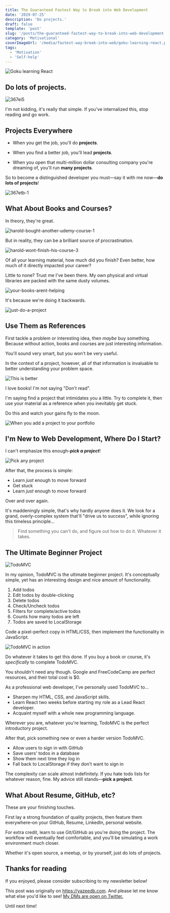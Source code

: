 ```yaml
---
title: The Guaranteed Fastest Way to Break into Web Development
date: '2019-07-25'
description: 'Do projects.'
draft: false
template: 'post'
slug: '/posts/the-guaranteed-fastest-way-to-break-into-web-development'
category: 'Motivational'
coverImageUrl: '/media/fastest-way-break-into-web/goku-learning-react.png'
tags:
  - 'Motivation'
  - 'Self-help'
---
```


![Goku learning React](/media/fastest-way-break-into-web/goku-learning-react.png)

## Do lots of projects.

![367ei5](/media/fastest-way-break-into-web/yodas-advice.jpg)

I'm not kidding, it's really that simple.
If you've internalized this, stop reading and go work.

## Projects Everywhere

- When you get the job, you'll do **projects**.

- When you find a better job, you'll lead **projects**.

- When you open that multi-million dollar consulting company you're dreaming of, you'll run **many projects**.

So to become a distinguished developer you must—say it with me now—**do lots of projects**!

![367etb-1](/media/fastest-way-break-into-web/projects-everywhere.jpg)

## What About Books and Courses?

In theory, they're great.

![harold-bought-another-udemy-course-1](/media/fastest-way-break-into-web/harold-buys-course-1.png)

But in reality, they can be a brilliant source of procrastination.

![harold-wont-finish-his-course-3](/media/fastest-way-break-into-web/harold-buys-course-2.png)

Of all your learning material, how much did you finish? Even better, how much of it directly impacted your career?

Little to none? Trust me I've been there. My own physical and virtual libraries are packed with the same dusty volumes.

![your-books-arent-helping](/media/fastest-way-break-into-web/your-books-arent-helping.jpeg)

It's because we're doing it backwards.

![just-do-a-project](/media/fastest-way-break-into-web/just-do-a-project.jpeg)

## Use Them as References

First tackle a problem or interesting idea, then _maybe_ buy something. Because without action, books and courses are just interesting information.

You'll sound very smart, but you won't be very useful.

In the context of a project, however, all of that information is invaluable to better understanding your problem space.

![This is better](/media/fastest-way-break-into-web/this-is-better.jpeg)

I love books! I'm not saying "Don't read".

I'm saying find a project that intimidates you a little. Try to complete it, then use your material as a reference when you inevitably get stuck.

Do this and watch your gains fly to the moon.

![When you add a project to your portfolio](/media/fastest-way-break-into-web/when-you-add-a-project-to-your-portfolio.jpeg)

## I'm New to Web Development, Where Do I Start?

I can't emphasize this enough–**_pick a project_**!

![Pick any project](/media/fastest-way-break-into-web/pick-any-project.jpeg)

After that, the process is simple:

- Learn _just_ enough to move forward
- Get stuck
- Learn _just_ enough to move forward

Over and over again.

It's maddeningly simple, that's why hardly anyone does it. We look for a grand, overly-complex system that'll "drive us to success", while ignoring this timeless principle...

> Find something you can't do, and figure out how to do it. Whatever it takes.

## The Ultimate Beginner Project

![TodoMVC](/media/fastest-way-break-into-web/todo-mvc-1.png)

In my opinion, TodoMVC is the ultimate beginner project. It's conceptually simple, yet has an interesting design and nice amount of functionality.

1. Add todos
2. Edit todos by double-clicking
3. Delete todos
4. Check/Uncheck todos
5. Filters for complete/active todos
6. Counts how many todos are left
7. Todos are saved to LocalStorage

Code a pixel-perfect copy in HTML/CSS, then implement the functionality in JavaScript.

![TodoMVC in action](/media/fastest-way-break-into-web/todo-mvc-in-action.gif)

Do whatever it takes to get this done. If you buy a book or course, it's _specifically_ to complete TodoMVC.

You shouldn't need any though. Google and FreeCodeCamp are perfect resources, and their total cost is \$0.

As a professional web developer, I've personally used TodoMVC to...

- Sharpen my HTML, CSS, and JavaScript skills.
- Learn React two weeks before starting my role as a Lead React developer.
- Acquaint myself with a whole new programming language.

Wherever you are, whatever you're learning, TodoMVC is the perfect introductory project.

After that, pick something new or even a harder version TodoMVC.

- Allow users to sign in with GitHub
- Save users' todos in a database
- Show them next time they log in
- Fall back to LocalStorage if they don't want to sign in

The complexity can scale almost indefinitely. If you hate todo lists for whatever reason, fine. My advice still stands—**pick a project**.

## What About Resume, GitHub, etc?

These are your finishing touches.

First lay a strong foundation of quality projects, then feature them everywhere–on your GitHub, Resume, LinkedIn, personal website.

For extra credit, learn to use Git/GitHub as you're doing the project. The workflow will eventually feel comfortable, and you'll be simulating a work environment much closer.

Whether it's open source, a meetup, or by yourself, just do lots of projects.

## Thanks for reading

If you enjoyed, please consider subscribing to my newsletter below!

This post was originally on <a href="https://yazeedb.com">https://yazeedb.com</a>. And please let me know what else you'd like to see! [My DMs are open on Twitter.](https://twitter.com/yazeedBee)

Until next time!
